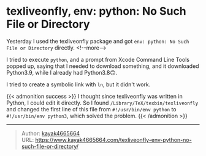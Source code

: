 # texliveonfly, env: python: No Such File or Directory

Yesterday I used the texliveonfly package and got `env: python: No Such File or Directory` directly.
&lt;!--more--&gt;

I tried to execute `python`, and a prompt from Xcode Command Line Tools popped up, saying that I needed to download something, and it downloaded Python3.9, while I already had Python3.8🙃.

I tried to create a symbolic link with `ln`, but it didn&#39;t work.

{{&lt; admonition success &gt;}}
I thought since texliveonfly was written in Python, I could edit it directly. So I found `/Library/TeX/texbin/texliveonfly` and changed the first line of this file from `#!/usr/bin/env python` to `#!/usr/bin/env python3`, which solved the problem.
{{&lt; /admonition &gt;}}

---

> Author: [kayak4665664](https://github.com/kayak4665664)  
> URL: https://www.kayak4665664.com/texliveonfly-env-python-no-such-file-or-directory/  

